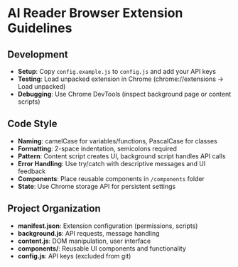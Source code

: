 # AI Reader Browser Extension Guidelines

## Development
- **Setup**: Copy `config.example.js` to `config.js` and add your API keys
- **Testing**: Load unpacked extension in Chrome (chrome://extensions → Load unpacked)
- **Debugging**: Use Chrome DevTools (inspect background page or content scripts)

## Code Style
- **Naming**: camelCase for variables/functions, PascalCase for classes
- **Formatting**: 2-space indentation, semicolons required
- **Pattern**: Content script creates UI, background script handles API calls
- **Error Handling**: Use try/catch with descriptive messages and UI feedback
- **Components**: Place reusable components in `/components` folder
- **State**: Use Chrome storage API for persistent settings

## Project Organization
- **manifest.json**: Extension configuration (permissions, scripts)
- **background.js**: API requests, message handling
- **content.js**: DOM manipulation, user interface
- **components/**: Reusable UI components and functionality
- **config.js**: API keys (excluded from git)
